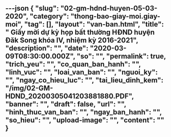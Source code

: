 ---json
{
    "slug": "02-gm-hdnd-huyen-05-03-2020",
    "category": "thong-bao-giay-moi.giay-moi",
    "tag": [],
    "layout": "van-ban.html",
    "title": " Giấy mời dự kỳ họp bất thường HĐND huyện Đăk Song khóa IV, nhiệm kỳ 2016-2021",
    "description": "",
    "date": "2020-03-09T08:30:00.000Z",
    "so": "",
    "permalink": true,
    "trich_yeu": "",
    "co_quan_ban_hanh": "",
    "linh_vuc": "",
    "loai_van_ban": "",
    "nguoi_ky": "",
    "ngay_co_hieu_luc": "",
    "tai_lieu_dinh_kem": "/img/02-GM-HDND_20200305041203881880.PDF",
    "banner": "",
    "draft": false,
    "url": "",
    "hinh_thuc_van_ban": "",
    "ngay_ban_hanh": "",
    "so_hieu": "",
    "upload-image": "",
    "__content__": ""
}
---
